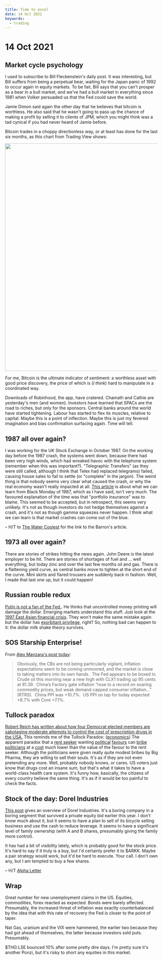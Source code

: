 ```yaml
---
title: Time to excel
date: 14 Oct 2021
keywords:
  - trading
---
```


# 14 Oct 2021

## Market cycle psychology

I used to subscribe to Bill Fleckenstein's daily post. 
It was interesting, but Bill suffers from being a perpetual bear, waiting for the Japan panic of 1992 to occur again in equity markets.
To be fair, Bill says that you can't prosper as a bear in a bull market, and we've had a bull market in everything since 1981 when Volker persuaded us that the Fed could save the world.

Jamie Dimon said again the other day that he believes that bitcoin is worthless. 
He also said that he wasn't going to pass up the chance of making a profit by selling it to clients of JPM, which you might think was a tad cynical if you had never heard of Jamie before. 

Bitcoin trades in a choppy directionless way, or at least has done for the last six months, as this chart from Trading View shows:

<img src="https://www.tradingview.com/x/8VBejiH5/" width=750>

For me, Bitcoin is the ultimate indicator of sentiment: a worthless asset with good price discovery, the price of which is (_I think_) hard to manipulate in a coordinated way.

Downloads of Robinhood, the app, have cratered. Chamath and Cathie are yesterday's men (and women). Investors have learned that SPACs are the road to riches, but only for the sponsors. Central banks around the world have started tightening. Labour has started to flex its muscles, relative to capital. Maybe this is a point of inflection. Maybe this is just my fevered imagination and bias confirmation surfacing again. Time will tell.

## 1987 all over again?

I was working for the UK Stock Exchange in October 1987. 
On the working day before the 1987 crash, the systems went down, because there had been very high winds, which had wreaked havoc with the telephone system (remember when this was important?). "Telegraphic Transfers" (as they were still called, although I think that Telex had replaced telegrams) failed, causing house sales to fail to settle (or "complete" in the jargon). 
The weird thing is that nobody seems very clear what caused the crash, or why the real economy wasn't really impacted at all. 
[This article](https://www.barrons.com/articles/the-culprits-of-the-1987-market-crash-remain-a-mystery-what-lessons-can-we-draw-from-it-now-51634112900) is about what we can learn from Black Monday of 1987, which as I have said, isn't very much.
The favoured explanation of the time was that "portfolio insurance" was to blame. 
This seemed to be accepted, but in retrospect, this seems very unlikely. It's not as though investors do not hedge themselves against a crash, and it's not as though gamma squeezes never happen.
I think what we can learn is that market crashes can come out of the blue.

– H/T to [The Water Coolest](https://www.thewatercoolest.com/) for the link to the Barron's article.

## 1973 all over again?

There are stories of strikes hitting the news again. John Deere is the latest employer to be hit. 
There are stories of shortages of fuel and … well everything, but today zinc and over the last few months oil and gas.
There is a flattening yield curve, as central banks move to tighten at the short end of the curve.
Mini skirts and flared trousers are suddenly back in fashion. Well, I made that last one up, but it could happen!

## Russian rouble redux

[Putin is not a fan of the Fed.](https://www.rt.com/russia/537407-putin-cnbc-dollar-inflation/). He thinks that uncontrolled money printing will damage the dollar.
Emerging markets understand this stuff. Just look at the [1997 East Asian financial crisis](https://en.wikipedia.org/wiki/1997_Asian_financial_crisis). They won't make the same mistake again but the dollar has [exorbitant privilege](https://en.wikipedia.org/wiki/Exorbitant_privilege), right? So, nothing bad can happen to it: the dollar milk shake theory survives.

## SOS Starship Enterprise!

From [Alex Manzara's post today](https://www.chartpoint.com/thats-what-this-starship-is-all-about/):

> Obviously, the CBs are not being particularly vigilant, inflation expectations seem to be coming unmoored, and the market is close to taking matters into its own hands.  The Fed appears to be boxed in.  Crude oil this morning near a new high with CLX1 trading up 95 cents at 81.39.  China’s Factory gate inflation “rose to a record on soaring commodity prices, but weak demand capped consumer inflation…” (RTRS).  China PPI was +10.7%.  US PPI on tap for today expected +8.7% with Core +7.1%.

## Tullock paradox

[Robert Reich has written about how four Democrat elected members are sabotaging moderate attempts to control the cost of prescription drugs in the USA.](https://robertreich.substack.com/p/why-the-hell-are-democrats-keeping?r=nmbt&utm_campaign=post&utm_medium=email&utm_source=)
This reminds me of the Tullock Paradox: ([economics](https://en.wiktionary.org/wiki/economics "economics")) The apparent paradox that a [rent seeker](https://en.wiktionary.org/wiki/rent_seeker "rent seeker") wanting [political](https://en.wiktionary.org/wiki/political "political") [favours](https://en.wiktionary.org/wiki/favour "favour") can [bribe](https://en.wiktionary.org/wiki/bribe "bribe") [politicians](https://en.wiktionary.org/wiki/politician "politician") at a [cost](https://en.wiktionary.org/wiki/cost "cost") much lower than the value of the favour to the rent seeker. 
Although the politicians were given really quite modest bribes by Big Pharma, they are willing to sell their souls. 
It's as if they are not even pretending any more. 
Well, probably nobody knows, or cares. US voters just know that drugs cost an insane sum, but that's what it takes to have a world-class health care system.
It's funny how, basically, the citizens of every country believe the same thing. 
It's as if it would be too painful to check the facts.


## Stock of the day: Dorel Industries

[This post](https://seekingalpha.com/article/4459604-dorel-industries-stock-sports-business-sale) gives an overview of Dorel Industries. It's a boring company in a boring segment that survived a private equity bid earlier this year.
I don't know much about it, but it seems to have a plan to sell of its bicycle selling business and use the cash to reduce leverage.
It seems to have a significant level of family ownership (with A and B shares, presumably giving the family more control).

It has had a bit of visibility lately, which is probably good for the stock price. 
It's hard to say if it truly is a buy, but I'd certainly prefer it to $ARKK. 
Maybe a pair strategy would work, but it'd be hard to execute. 
Your call. I don't own any, but I am tempted to buy a few shares.

– H/T [Alpha Letter](https://www.alphaletter.co/p/asset-sale-points-to-near-double)

## Wrap

Great number for new unemployment claims in the US. Equities, commodities, forex reacted as expected.
Bonds were barely affected. Presumably, the increased threat of inflation was exactly counterbalanced by the idea that with this rate of recovery the Fed is closer to the point of taper.

Nat Gas, uranium and the VIX were hammered, the earlier two because they had got ahead of themselves, the latter because investors sold puts. Presumably.

$THG:LSE bounced 10% after some pretty dire days. I'm pretty sure it's another Ponzi, but it's risky to short any equities in this market.
